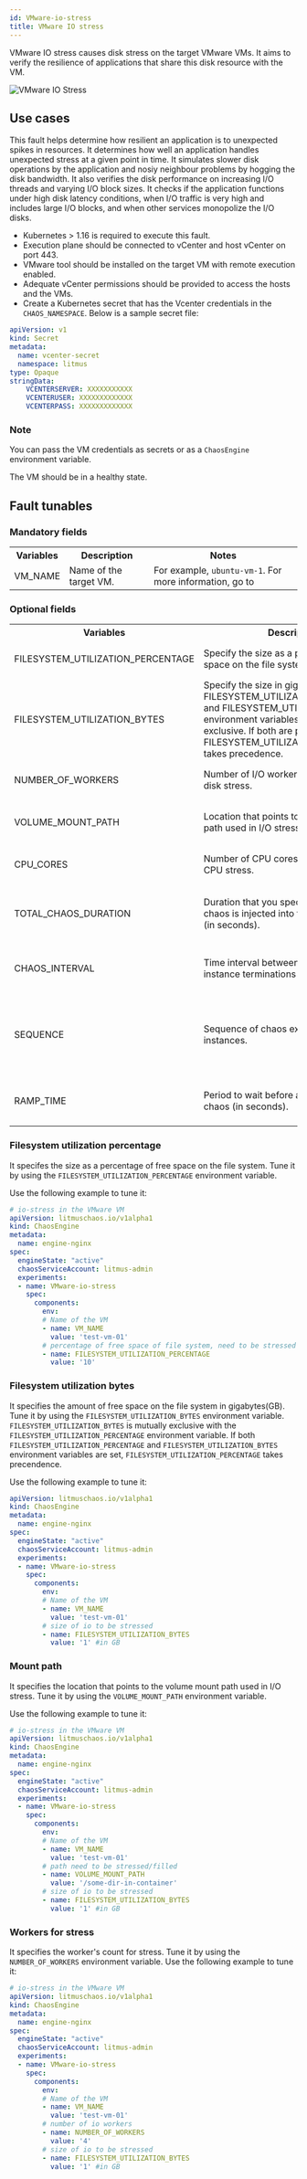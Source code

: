 ```yaml
---
id: VMware-io-stress
title: VMware IO stress
---
```

VMware IO stress causes disk stress on the target VMware VMs. It aims to verify the resilience of applications that share this disk resource with the VM. 

![VMware IO Stress](./static/images/vmware-io-stress.png)

## Use cases

This fault helps determine how resilient an application is to unexpected spikes in resources. It determines how well an application handles unexpected stress at a given point in time.
It simulates slower disk operations by the application and nosiy neighbour problems by hogging the disk bandwidth. It also verifies the disk performance on increasing I/O threads and varying I/O block sizes.
It checks if the application functions under high disk latency conditions, when I/O traffic is very high and includes large I/O blocks, and when other services monopolize the I/O disks. 



- Kubernetes > 1.16 is required to execute this fault.
- Execution plane should be connected to vCenter and host vCenter on port 443. 
- VMware tool should be installed on the target VM with remote execution enabled.
- Adequate vCenter permissions should be provided to access the hosts and the VMs.
- Create a Kubernetes secret that has the Vcenter credentials in the `CHAOS_NAMESPACE`. Below is a sample secret file:

```yaml
apiVersion: v1
kind: Secret
metadata:
  name: vcenter-secret
  namespace: litmus
type: Opaque
stringData:
    VCENTERSERVER: XXXXXXXXXXX
    VCENTERUSER: XXXXXXXXXXXXX
    VCENTERPASS: XXXXXXXXXXXXX
```
### Note
You can pass the VM credentials as secrets or as a `ChaosEngine` environment variable.


The VM should be in a healthy state.


## Fault tunables

  <h3>Mandatory fields</h3>
    <table>
      <tr>
        <th> Variables </th>
        <th> Description </th>
        <th> Notes </th>
      </tr>
      <tr>
        <td> VM_NAME </td>
        <td> Name of the target VM. </td>
        <td> For example, <code>ubuntu-vm-1</code>. For more information, go to <a href=""> </a></td>
      </tr>
    </table>
    <h3>Optional fields</h3>
    <table>
      <tr>
        <th> Variables </th>
        <th> Description </th>
        <th> Notes </th>
      </tr>
       <tr>
        <td> FILESYSTEM_UTILIZATION_PERCENTAGE </td>
        <td> Specify the size as a percentage of free space on the file system. </td>
        <td> For example, <code>40</code>. For more information, go to <a href=""> </a></td>
      </tr>   
       <tr>
        <td> FILESYSTEM_UTILIZATION_BYTES </td>
        <td> Specify the size in gigabytes(GB). FILESYSTEM_UTILIZATION_PERCENTAGE and FILESYSTEM_UTILIZATION_BYTES environment variables are mutually exclusive. If both are provided, FILESYSTEM_UTILIZATION_PERCENTAGE takes precedence. </td>
        <td> For example, <code>100</code>. For more information, go to <a href=""> </a></td>
      </tr>  
       <tr>
        <td> NUMBER_OF_WORKERS </td>
        <td> Number of I/O workers involved in I/O disk stress. </td>
        <td> Defaults to 4. For more information, go to <a href=""> </a> </td>
      </tr>
       <tr>
        <td> VOLUME_MOUNT_PATH </td>
        <td> Location that points to the volume mount path used in I/O stress. </td>
        <td> For example, <code>/Users/admin/disk-02</code>. For more information, go to <a href=""> </a></td>
      </tr>   
      <tr>
        <td> CPU_CORES </td>
        <td> Number of CPU cores that are subject to CPU stress.</td>
        <td> Defaults to 1. For more information, go to <a href=""> </a></td>
        </tr>
      <tr>
        <td> TOTAL_CHAOS_DURATION </td>
        <td> Duration that you specify, through which chaos is injected into the target resource (in seconds). </td>
        <td> Defaults to 30s. For more information, go to <a href="https://developer.harness.io/docs/chaos-engineering/chaos-faults/common-tunables-for-all-faults#duration-of-the-chaos"> duration of the chaos. </a></td>
      </tr>
      <tr>
        <td> CHAOS_INTERVAL </td>
        <td> Time interval between two successive instance terminations (in seconds). </td>
        <td> Defaults to 30s. For more information, go to <a href="https://developer.harness.io/docs/chaos-engineering/chaos-faults/common-tunables-for-all-faults#chaos-interval"> chaos interval. </a></td>
      </tr>
      <tr>
        <td> SEQUENCE </td>
       <td> Sequence of chaos execution for multiple instances. </td>
        <td> Defaults to parallel. Supports serial sequence as well. For more information, go to <a href="https://developer.harness.io/docs/chaos-engineering/chaos-faults/common-tunables-for-all-faults#sequence-of-chaos-execution"> sequence of chaos execution.</a></td>
      </tr>
      <tr>
        <td> RAMP_TIME </td>
        <td> Period to wait before and after injecting chaos (in seconds). </td>
        <td> For example, 30s. For more information, go to <a href="https://developer.harness.io/docs/chaos-engineering/chaos-faults/common-tunables-for-all-faults#ramp-time"> ramp time. </a></td>
      </tr>
    </table>


### Filesystem utilization percentage
It specifes the size as a percentage of free space on the file system. Tune it by using the `FILESYSTEM_UTILIZATION_PERCENTAGE` environment variable. 

Use the following example to tune it:

[embedmd]:# (./static/manifests/vmware-io-stress/vm-io-stress-filesystem-utilization-percentage.yaml yaml)
```yaml
# io-stress in the VMware VM
apiVersion: litmuschaos.io/v1alpha1
kind: ChaosEngine
metadata:
  name: engine-nginx
spec:
  engineState: "active"
  chaosServiceAccount: litmus-admin
  experiments:
  - name: VMware-io-stress
    spec:
      components:
        env:
        # Name of the VM
        - name: VM_NAME
          value: 'test-vm-01'
        # percentage of free space of file system, need to be stressed
        - name: FILESYSTEM_UTILIZATION_PERCENTAGE
          value: '10'
```

### Filesystem utilization bytes
It specifies the amount of free space on the file system in gigabytes(GB). Tune it by using the `FILESYSTEM_UTILIZATION_BYTES` environment variable. `FILESYSTEM_UTILIZATION_BYTES` is mutually exclusive with the `FILESYSTEM_UTILIZATION_PERCENTAGE` environment variable. If both `FILESYSTEM_UTILIZATION_PERCENTAGE` and `FILESYSTEM_UTILIZATION_BYTES` environment variables are set, `FILESYSTEM_UTILIZATION_PERCENTAGE` takes precendence.

Use the following example to tune it:

[embedmd]:# (./static/manifests/vmware-io-stress/vm-io-stress-filesystem-utilization-bytes.yaml yaml)
```yaml
apiVersion: litmuschaos.io/v1alpha1
kind: ChaosEngine
metadata:
  name: engine-nginx
spec:
  engineState: "active"
  chaosServiceAccount: litmus-admin
  experiments:
  - name: VMware-io-stress
    spec:
      components:
        env:
        # Name of the VM
        - name: VM_NAME
          value: 'test-vm-01'
        # size of io to be stressed
        - name: FILESYSTEM_UTILIZATION_BYTES
          value: '1' #in GB
```
### Mount path
It specifies the location that points to the volume mount path used in I/O stress. Tune it by using the  `VOLUME_MOUNT_PATH` environment variable.

Use the following example to tune it:

[embedmd]:# (./static/manifests/vmware-io-stress/vm-io-stress-filesystem-mount-path.yaml yaml)
```yaml
# io-stress in the VMware VM
apiVersion: litmuschaos.io/v1alpha1
kind: ChaosEngine
metadata:
  name: engine-nginx
spec:
  engineState: "active"
  chaosServiceAccount: litmus-admin
  experiments:
  - name: VMware-io-stress
    spec:
      components:
        env:
        # Name of the VM
        - name: VM_NAME
          value: 'test-vm-01'
        # path need to be stressed/filled
        - name: VOLUME_MOUNT_PATH
          value: '/some-dir-in-container'
        # size of io to be stressed
        - name: FILESYSTEM_UTILIZATION_BYTES
          value: '1' #in GB
```
### Workers for stress
It specifies the worker's count for stress. Tune it by using the `NUMBER_OF_WORKERS` environment variable.
Use the following example to tune it:

[embedmd]:# (./static/manifests/vmware-io-stress/vm-io-stress-filesystem-worker.yaml yaml)
```yaml
# io-stress in the VMware VM
apiVersion: litmuschaos.io/v1alpha1
kind: ChaosEngine
metadata:
  name: engine-nginx
spec:
  engineState: "active"
  chaosServiceAccount: litmus-admin
  experiments:
  - name: VMware-io-stress
    spec:
      components:
        env:
        # Name of the VM
        - name: VM_NAME
          value: 'test-vm-01'
        # number of io workers
        - name: NUMBER_OF_WORKERS
          value: '4'
        # size of io to be stressed
        - name: FILESYSTEM_UTILIZATION_BYTES
          value: '1' #in GB
```
